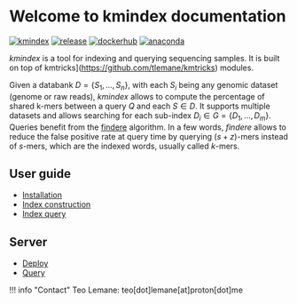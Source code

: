 # Welcome to kmindex documentation

[![kmindex](https://github.com/tlemane/kmindex/workflows/kmindex/badge.svg)](https://github.com/tlemane/kmindex/actions/workflows/kmindex.yml)
[![release](https://img.shields.io/github/v/release/tlemane/kmindex)](https://github.com/tlemane/kmindex/releases)
[![dockerhub](https://img.shields.io/docker/v/tlemane/kmindex?label=tlemane/kmindex&logo=docker)](https://hub.docker.com/r/tlemane/kmindex/)
[![anaconda](https://img.shields.io/conda/vn/tlemane/kmindex?color=green&label=tlemane%2Fkmindex&logo=anaconda)](https://anaconda.org/tlemane/kmindex)

*kmindex* is a tool for indexing and querying sequencing samples. It is built on top of kmtricks](https://github.com/tlemane/kmtricks) modules.

Given a databank $D = \{S_1, ..., S_n\}$, with each $S_i$ being any genomic dataset (genome or raw reads), *kmindex* allows to compute the percentage of shared k-mers between a query $Q$ and each $S \in D$. It supports multiple datasets and allows searching for each sub-index $D_i \in G = \{D_1,...,D_m\}$. Queries benefit from the [findere](https://github.com/lrobidou/findere) algorithm. In a few words, *findere* allows to reduce the false positive rate at query time by querying $(s+z)$-mers instead of $s$-mers, which are the indexed words, usually called $k$-mers.

## User guide

* [Installation](installation.md)
* [Index construction](construction.md)
* [Index query](query.md)

## Server

* [Deploy](server-deploy.md)
* [Query](server-query.md)


!!! info "Contact"
    Teo Lemane: teo[dot]lemane[at]proton[dot]me

